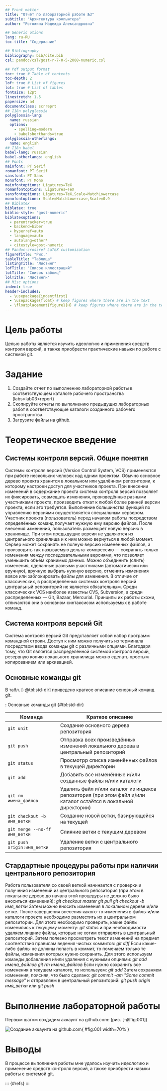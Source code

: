 ```yaml
---
## Front matter
title: "Отчёт по лабораторной работе №3"
subtitle: "Архитектура компьютера"
author: "Рогожина Надежда Александровна"

## Generic otions
lang: ru-RU
toc-title: "Содержание"

## Bibliography
bibliography: bib/cite.bib
csl: pandoc/csl/gost-r-7-0-5-2008-numeric.csl

## Pdf output format
toc: true # Table of contents
toc-depth: 2
lof: true # List of figures
lot: true # List of tables
fontsize: 12pt
linestretch: 1.5
papersize: a4
documentclass: scrreprt
## I18n polyglossia
polyglossia-lang:
  name: russian
  options:
	- spelling=modern
	- babelshorthands=true
polyglossia-otherlangs:
  name: english
## I18n babel
babel-lang: russian
babel-otherlangs: english
## Fonts
mainfont: PT Serif
romanfont: PT Serif
sansfont: PT Sans
monofont: PT Mono
mainfontoptions: Ligatures=TeX
romanfontoptions: Ligatures=TeX
sansfontoptions: Ligatures=TeX,Scale=MatchLowercase
monofontoptions: Scale=MatchLowercase,Scale=0.9
## Biblatex
biblatex: true
biblio-style: "gost-numeric"
biblatexoptions:
  - parentracker=true
  - backend=biber
  - hyperref=auto
  - language=auto
  - autolang=other*
  - citestyle=gost-numeric
## Pandoc-crossref LaTeX customization
figureTitle: "Рис."
tableTitle: "Таблица"
listingTitle: "Листинг"
lofTitle: "Список иллюстраций"
lotTitle: "Список таблиц"
lolTitle: "Листинги"
## Misc options
indent: true
header-includes:
  - \usepackage{indentfirst}
  - \usepackage{float} # keep figures where there are in the text
  - \floatplacement{figure}{H} # keep figures where there are in the text
---
```


# Цель работы

Целью работы является изучить идеологию и применения средств контроля версий, а также приобрести практические навыки по работе с системой git.

# Задание

1. Создайте отчет по выполнению лабораторной работы в соответствующем каталоге рабочего пространства (labs>lab03>report)
2. Скопируйте отчеты по выполнению предыдущих лабораторных работ в соответствующие каталоги созданного рабочего пространства.
3. Загрузите файлы на github.

# Теоретическое введение
## Системы контроля версий. Общие понятия

Системы контроля версий (Version Control System, VCS) применяются при работе нескольких человек над одним проектом. Обычно основное дерево проекта хранится в локальном или удалённом репозитории, к которому настроен доступ для участников проекта. При внесении изменений в содержание проекта система контроля версий позволяет их фиксировать, совмещать изменения, произведённые разными участниками проекта, производить откат к любой более ранней версии проекта, если это требуется. Выполнение большинства функций по управлению версиями осуществляется специальным сервером. Участник проекта (пользователь) перед началом работы посредством определённых команд получает нужную ему версию файлов. После внесения изменений, пользователь размещает новую версию в хранилище. При этом предыдущие версии не удаляются из центрального хранилища и к ним можно вернуться в любой момент. Сервер может сохранять не полную версию изменённых файлов, а производить так называемую дельта-компрессию — сохранять только изменения между последовательными версиями, что позволяет уменьшить объём хранимых данных. Можно объединить (слить) изменения, сделанные разными участниками (автоматически или вручную), вручную выбрать нужную версию, отменить изменения вовсе или заблокировать файлы для изменения. В отличие от классических, в распределённых системах контроля версий центральный репозиторий не является обязательным. Среди классических VCS наиболее известны CVS, Subversion, а среди распределённых — Git, Bazaar, Mercurial. Принципы их работы схожи, отличаются они в основном синтаксисом используемых в работе команд.

## Система контроля версий Git

Система контроля версий Git представляет собой набор программ командной строки. Доступ к ним можно получить из терминала посредством ввода команды git с различными опциями. Благодаря тому, что Git является распределённой системой контроля версий, резервную копию локального хранилища можно сделать простым копированием или архивацией.

## Основные команды git

В табл. [-@tbl:std-dir] приведено краткое описание основный команд git.

: Основные команды git {#tbl:std-dir}

| Команда      | Краткое описание                                                                                                          |
|--------------|----------------------------------------------------------------------------------------------------------------------------|
| `git unit`          | Создание основного дерева репозитория                                                                               |
| `git push`      | Отправка всех произведённых изменений локального дерева в центральный репозиторий          |
| `git status`       | Просмотрр списка изменённых файлов в текущей директории                                           |
| `git add`      | Добавить все изменённые и/или созданные файлы и/или каталоги    |
| `git rm имена_файлов`     | Удалить файл и/или каталог из индекса репозитория (при этом файл и/или каталог остаётся в локальной директории)                                                                                   |
| `git checkout -b имя_ветки`      | Создание новой ветки, базирующейся на текущей                                                                                    |
| `git merge --no-ff имя_ветки`       | Слияние ветки с текущим деревом                                                                                                            |
| `git push origin:имя_ветки`       | Удаление ветки с центрального репозитория                                                                                 |

## Стардартные процедуры работы при наличии центрального репозитория
Работа пользователя со своей веткой начинается с проверки и получения изменений из центрального репозитория (при этом в локальное дерево до начала этой процедуры не должно было вноситься изменений):
*git checkout master*
*git pull* 
*git checkout -b имя_ветки*
Затем можно вносить изменения в локальном дереве и/или ветке. После завершения внесения какого-то изменения в файлы и/или каталоги проекта необходимо разместить их в центральном репозитории. Для этого необходимо проверить, какие файлы изменились к текущему моменту: 
*git status* 
и при необходимости удаляем лишние файлы, которые не хотим отправлять в центральный репозиторий. 
Затем полезно просмотреть текст изменений на предмет соответствия правилам ведения чистых коммитов: 
*git diff* 
Если какие-либо файлы не должны попасть в коммит, то помечаем только те файлы, изменения которых нужно сохранить. Для этого используем команды добавления и/или удаления с нужными опциями: 
*git add имена_файлов* 
*git rm имена_файлов*
Если нужно сохранить все изменения в текущем каталоге, то используем: 
*git add*
Затем сохраняем изменения, поясняя, что было сделано: 
*git commit -am "Some commit message"* 
и отправляем в центральный репозиторий: 
*git push origin имя_ветки*
или 
*git push*

# Выполнение лабораторной работы

Первым шагом создадим аккаунт на github.com: (рис. [-@fig:001])

![Создание аккаунта на github.com](/home/narogozhina/Изображения/1){ #fig:001 width=70% }

# Выводы

В процессе выполнения работы мне удалось изучить  идеологию и применение средств контроля версий, а также приобрести навыки работы   с системой git.

::: {#refs}
:::
